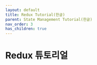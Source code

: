 ```yaml
---
layout: default
title: Redux Tutorial(한글)
parent: State Management Tutorial(한글)
nav_order: 3
has_children: true
---
```


# Redux 튜토리얼
